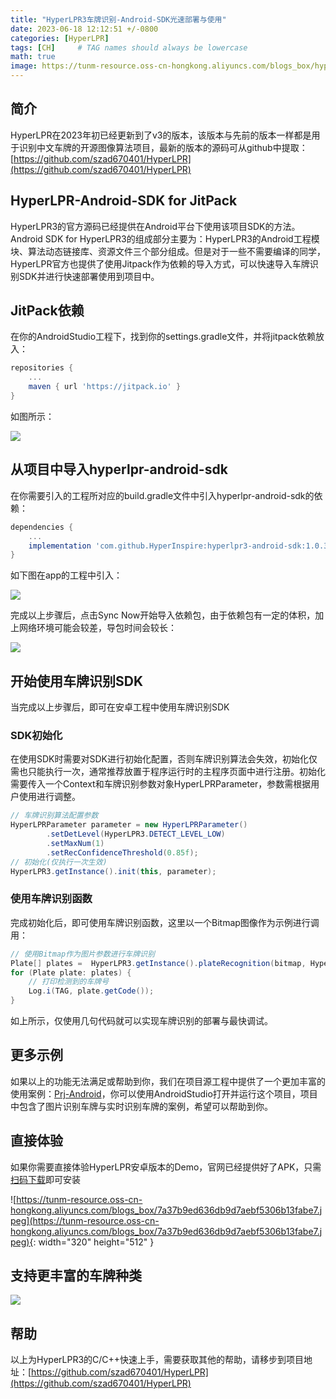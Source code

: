 ```yaml
---
title: "HyperLPR3车牌识别-Android-SDK光速部署与使用"
date: 2023-06-18 12:12:51 +/-0800
categories: [HyperLPR]
tags: [CH]     # TAG names should always be lowercase
math: true
image: https://tunm-resource.oss-cn-hongkong.aliyuncs.com/blogs_box/hyperlpr_logo_cl.png
---
```



## 简介

HyperLPR在2023年初已经更新到了v3的版本，该版本与先前的版本一样都是用于识别中文车牌的开源图像算法项目，最新的版本的源码可从github中提取：[https://github.com/szad670401/HyperLPR](https://github.com/szad670401/HyperLPR)

## HyperLPR-Android-SDK for JitPack

HyperLPR3的官方源码已经提供在Android平台下使用该项目SDK的方法。Android SDK for HyperLPR3的组成部分主要为：HyperLPR3的Android工程模块、算法动态链接库、资源文件三个部分组成。但是对于一些不需要编译的同学，HyperLPR官方也提供了使用Jitpack作为依赖的导入方式，可以快速导入车牌识别SDK并进行快速部署使用到项目中。

## JitPack依赖

在你的AndroidStudio工程下，找到你的settings.gradle文件，并将jitpack依赖放入：

```gradle
repositories {
    ...
    maven { url 'https://jitpack.io' }
}
```

如图所示：

![](https://tunm-resource.oss-cn-hongkong.aliyuncs.com/blogs_box/b2bf5d45f78c955e2be2efb1a5b8de15.png)

## 从项目中导入hyperlpr-android-sdk

在你需要引入的工程所对应的build.gradle文件中引入hyperlpr-android-sdk的依赖：

```gradle
dependencies {
    ...
    implementation 'com.github.HyperInspire:hyperlpr3-android-sdk:1.0.3'
}
```

如下图在app的工程中引入：

![](https://tunm-resource.oss-cn-hongkong.aliyuncs.com/blogs_box/8a7d6651bd3373c8f16ffed7ca3fdc77.png)

完成以上步骤后，点击Sync Now开始导入依赖包，由于依赖包有一定的体积，加上网络环境可能会较差，导包时间会较长：

![](https://tunm-resource.oss-cn-hongkong.aliyuncs.com/blogs_box/e54fab2930c3770c399fb85216bbd945.png)

## 开始使用车牌识别SDK

当完成以上步骤后，即可在安卓工程中使用车牌识别SDK

### SDK初始化

在使用SDK时需要对SDK进行初始化配置，否则车牌识别算法会失效，初始化仅需也只能执行一次，通常推荐放置于程序运行时的主程序页面中进行注册。初始化需要传入一个Context和车牌识别参数对象HyperLPRParameter，参数需根据用户使用进行调整。

```java
// 车牌识别算法配置参数
HyperLPRParameter parameter = new HyperLPRParameter()
        .setDetLevel(HyperLPR3.DETECT_LEVEL_LOW)
        .setMaxNum(1)
        .setRecConfidenceThreshold(0.85f);
// 初始化(仅执行一次生效)
HyperLPR3.getInstance().init(this, parameter);
```

### 使用车牌识别函数

完成初始化后，即可使用车牌识别函数，这里以一个Bitmap图像作为示例进行调用：

```java
// 使用Bitmap作为图片参数进行车牌识别
Plate[] plates =  HyperLPR3.getInstance().plateRecognition(bitmap, HyperLPR3.CAMERA_ROTATION_0, HyperLPR3.STREAM_BGRA);
for (Plate plate: plates) {
    // 打印检测到的车牌号
    Log.i(TAG, plate.getCode());
}
```

如上所示，仅使用几句代码就可以实现车牌识别的部署与最快调试。

## 更多示例

如果以上的功能无法满足或帮助到你，我们在项目源工程中提供了一个更加丰富的使用案例：[Prj-Android](https://github.com/szad670401/HyperLPR/tree/master/Prj-Android)，你可以使用AndroidStudio打开并运行这个项目，项目中包含了图片识别车牌与实时识别车牌的案例，希望可以帮助到你。

## 直接体验

如果你需要直接体验HyperLPR安卓版本的Demo，官网已经提供好了APK，只需[扫码下载](http://fir.tunm.top/hyperlpr)即可安装

![https://tunm-resource.oss-cn-hongkong.aliyuncs.com/blogs_box/7a37b9ed636db9d7aebf5306b13fabe7.jpeg](https://tunm-resource.oss-cn-hongkong.aliyuncs.com/blogs_box/7a37b9ed636db9d7aebf5306b13fabe7.jpeg){: width="320" height="512" }

## 支持更丰富的车牌种类


![](https://tunm-resource.oss-cn-hongkong.aliyuncs.com/blogs_box/f08da74501e9f3c6e40d0b33c32769d5.png)


## 帮助

以上为HyperLPR3的C/C++快速上手，需要获取其他的帮助，请移步到项目地址：[https://github.com/szad670401/HyperLPR](https://github.com/szad670401/HyperLPR)


